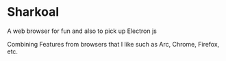 # Sharkoal

A web browser for fun and also to pick up Electron js

Combining Features from browsers that I like such as Arc, Chrome, Firefox, etc.

